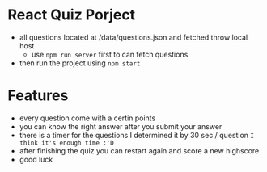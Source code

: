 # React Quiz Porject

- all questions located at /data/questions.json and fetched throw local host
  - use `npm run server` first to can fetch questions
- then run the project using `npm start`

# Features

- every question come with a certin points
- you can know the right answer after you submit your answer
- there is a timer for the questions I determined it by 30 sec / question `I think it's enough time :'D`
- after finishing the quiz you can restart again and score a new highscore
- good luck
